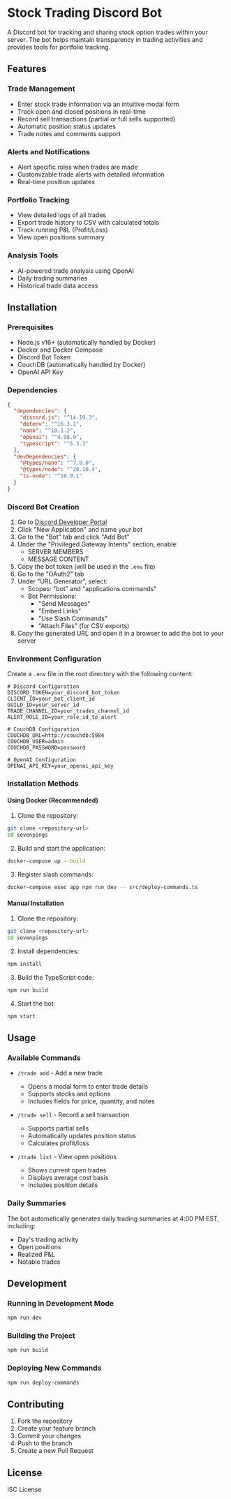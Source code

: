 # Stock Trading Discord Bot

A Discord bot for tracking and sharing stock option trades within your server. The bot helps maintain transparency in trading activities and provides tools for portfolio tracking.

## Features

### Trade Management
- Enter stock trade information via an intuitive modal form
- Track open and closed positions in real-time
- Record sell transactions (partial or full sells supported)
- Automatic position status updates
- Trade notes and comments support

### Alerts and Notifications
- Alert specific roles when trades are made
- Customizable trade alerts with detailed information
- Real-time position updates

### Portfolio Tracking
- View detailed logs of all trades
- Export trade history to CSV with calculated totals
- Track running P&L (Profit/Loss)
- View open positions summary

### Analysis Tools
- AI-powered trade analysis using OpenAI
- Daily trading summaries
- Historical trade data access

## Installation

### Prerequisites

- Node.js v16+ (automatically handled by Docker)
- Docker and Docker Compose
- Discord Bot Token
- CouchDB (automatically handled by Docker)
- OpenAI API Key

### Dependencies

```json
{
  "dependencies": {
    "discord.js": "^14.19.3",
    "dotenv": "^16.3.1",
    "nano": "^10.1.2",
    "openai": "^4.98.0",
    "typescript": "^5.3.3"
  },
  "devDependencies": {
    "@types/nano": "^7.0.0",
    "@types/node": "^20.10.4",
    "ts-node": "^10.9.1"
  }
}
```

### Discord Bot Creation

1. Go to [Discord Developer Portal](https://discord.com/developers/applications)
2. Click "New Application" and name your bot
3. Go to the "Bot" tab and click "Add Bot"
4. Under the "Privileged Gateway Intents" section, enable:
   - SERVER MEMBERS
   - MESSAGE CONTENT
5. Copy the bot token (will be used in the `.env` file)
6. Go to the "OAuth2" tab
7. Under "URL Generator", select:
   - Scopes: "bot" and "applications.commands"
   - Bot Permissions:
     - "Send Messages"
     - "Embed Links"
     - "Use Slash Commands"
     - "Attach Files" (for CSV exports)
8. Copy the generated URL and open it in a browser to add the bot to your server

### Environment Configuration

Create a `.env` file in the root directory with the following content:

```env
# Discord Configuration
DISCORD_TOKEN=your_discord_bot_token
CLIENT_ID=your_bot_client_id
GUILD_ID=your_server_id
TRADE_CHANNEL_ID=your_trades_channel_id
ALERT_ROLE_ID=your_role_id_to_alert

# CouchDB Configuration
COUCHDB_URL=http://couchdb:5984
COUCHDB_USER=admin
COUCHDB_PASSWORD=password

# OpenAI Configuration
OPENAI_API_KEY=your_openai_api_key
```

### Installation Methods

#### Using Docker (Recommended)

1. Clone the repository:
```bash
git clone <repository-url>
cd sevenpings
```

2. Build and start the application:
```bash
docker-compose up --build
```

3. Register slash commands:
```bash
docker-compose exec app npm run dev -- src/deploy-commands.ts
```

#### Manual Installation

1. Clone the repository:
```bash
git clone <repository-url>
cd sevenpings
```

2. Install dependencies:
```bash
npm install
```

3. Build the TypeScript code:
```bash
npm run build
```

4. Start the bot:
```bash
npm start
```

## Usage

### Available Commands

- `/trade add` - Add a new trade
  - Opens a modal form to enter trade details
  - Supports stocks and options
  - Includes fields for price, quantity, and notes

- `/trade sell` - Record a sell transaction
  - Supports partial sells
  - Automatically updates position status
  - Calculates profit/loss

- `/trade list` - View open positions
  - Shows current open trades
  - Displays average cost basis
  - Includes position details

### Daily Summaries

The bot automatically generates daily trading summaries at 4:00 PM EST, including:
- Day's trading activity
- Open positions
- Realized P&L
- Notable trades

## Development

### Running in Development Mode

```bash
npm run dev
```

### Building the Project

```bash
npm run build
```

### Deploying New Commands

```bash
npm run deploy-commands
```

## Contributing

1. Fork the repository
2. Create your feature branch
3. Commit your changes
4. Push to the branch
5. Create a new Pull Request

## License

ISC License 